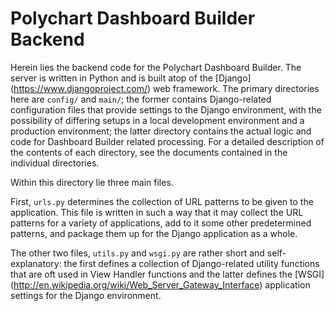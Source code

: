 Polychart Dashboard Builder Backend
===================================
Herein lies the backend code for the Polychart Dashboard Builder. The server is
written in Python and is built atop of the [Django] (https://www.djangoproject.com/)
web framework. The primary directories here are `config/` and `main/`; the
former contains Django-related configuration files that provide settings to the
Django environment, with the possibility of differing setups in a local
development environment and a production environment; the latter directory
contains the actual logic and code for Dashboard Builder related processing. For
a detailed description of the contents of each directory, see the documents
contained in the individual directories.

Within this directory lie three main files.

First, `urls.py` determines the collection of URL patterns to be given to the
application. This file is written in such a way that it may collect the URL
patterns for a variety of applications, add to it some other predetermined
patterns, and package them up for the Django application as a whole.

The other two files, `utils.py` and `wsgi.py` are rather short and
self-explanatory: the first defines a collection of Django-related utility
functions that are oft used in View Handler functions and the latter defines the
[WSGI] (http://en.wikipedia.org/wiki/Web_Server_Gateway_Interface) application
settings for the Django environment.
